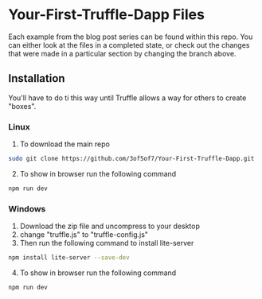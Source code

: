 # Your-First-Truffle-Dapp Files
Each example from the blog post series can be found within this repo. You can either look at the files in a completed state, or check out the changes that were made in a particular section by changing the branch above.

## Installation
You'll have to do ti this way until Truffle allows a way for others to create "boxes".

### Linux
1. To download the main repo
```bash
sudo git clone https://github.com/3of5of7/Your-First-Truffle-Dapp.git
```
2. To show in browser run the following command
```bash
npm run dev
```

### Windows
1. Download the zip file and uncompress to your desktop
2. change "truffle.js" to "truffle-config.js"
3. Then run the following command to install lite-server
```bash
npm install lite-server --save-dev
```
4. To show in browser run the following command
```bash
npm run dev
```

